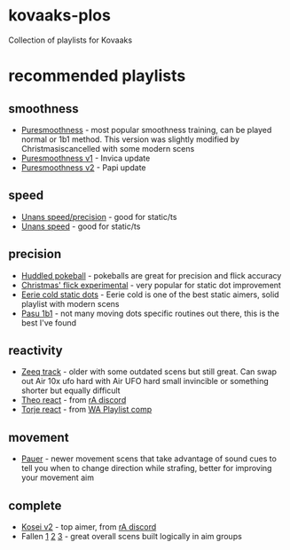 # kovaaks-plos
Collection of playlists for Kovaaks

# recommended playlists

## smoothness
* [Puresmoothness](https://github.com/riddbtw/kovaaks-plos/blob/main/PureG%20Smoothness.json) - most popular smoothness training, can be played normal or 1b1 method.  This version was slightly modified by Christmasiscancelled with some modern scens
* [Puresmoothness v1](https://github.com/riddbtw/kovaaks-plos/blob/main/PureSmoothness_Updated_Invica.json) - Invica update
* [Puresmoothness v2](https://github.com/riddbtw/kovaaks-plos/blob/main/PureSmoothness_updated.json) - Papi update

## speed
* [Unans speed/precision](https://github.com/riddbtw/kovaaks-plos/blob/main/Speed_and_flicking_accuracy.json) - good for static/ts
* [Unans speed](https://github.com/riddbtw/kovaaks-plos/blob/main/Just%20move%20your%20hand%20faster.json) - good for static/ts

## precision
* [Huddled pokeball](https://github.com/riddbtw/kovaaks-plos/blob/main/Huddled_Pokeball.json) - pokeballs are great for precision and flick accuracy
* [Christmas' flick experimental](https://github.com/riddbtw/kovaaks-plos/blob/main/flick%20experimental.json) - very popular for static dot improvement
* [Eerie cold static dots](https://github.com/riddbtw/kovaaks-plos/blob/main/EerieCold%20-%20Static.json) - Eerie cold is one of the best static aimers, solid playlist with modern scens
* [Pasu 1b1](https://github.com/riddbtw/kovaaks-plos/blob/main/pasu_1by1.json) - not many moving dots specific routines out there, this is the best I've found

## reactivity
* [Zeeq track](https://github.com/riddbtw/kovaaks-plos/blob/main/Zeeq%20-%20Tracking.json) - older with some outdated scens but still great.  Can swap out Air 10x ufo hard with Air UFO hard small invincible or something shorter but equally difficult
* [Theo react](https://github.com/riddbtw/kovaaks-plos/blob/main/Theo%20-%20Reactivity.json) - from [rA discord](discord.gg/raim)
* [Torje react](https://github.com/riddbtw/kovaaks-plos/blob/main/Torje_Reactivity_conditioning_v2.json) - from [WA Playlist comp](http://bit.ly/waplo)

## movement
* [Pauer](https://github.com/riddbtw/kovaaks-plos/blob/main/pauer%20movement.json) - newer movement scens that take advantage of sound cues to tell you when to change direction while strafing, better for improving your movement aim

## complete
* [Kosei v2](https://github.com/riddbtw/kovaaks-plos/blob/main/Kosei_v2_not_complete.json) - top aimer, from [rA discord](discord.gg/raim)
* Fallen [1](https://github.com/riddbtw/kovaaks-plos/blob/main/Fallen%20Complete%20%231%20(play%201x).json) [2](https://github.com/riddbtw/kovaaks-plos/blob/main/Fallen%20Complete%20%232%20(play%201x).json) [3](https://github.com/riddbtw/kovaaks-plos/blob/main/Fallen%20Complete%20%233%20(play%201x).json) - great overall scens built logically in aim groups

